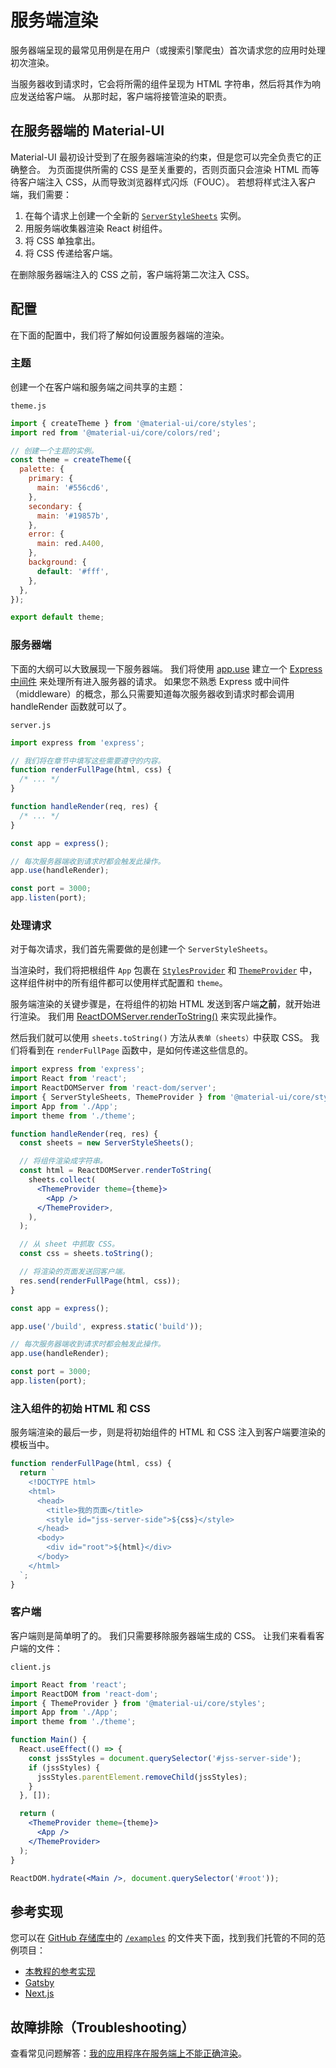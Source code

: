 # 服务端渲染

<p class="description">服务器端呈现的最常见用例是在用户（或搜索引擎爬虫）首次请求您的应用时处理初次渲染。</p>

当服务器收到请求时，它会将所需的组件呈现为 HTML 字符串，然后将其作为响应发送给客户端。 从那时起，客户端将接管渲染的职责。

## 在服务器端的 Material-UI

Material-UI 最初设计受到了在服务器端渲染的约束，但是您可以完全负责它的正确整合。 为页面提供所需的 CSS 是至关重要的，否则页面只会渲染 HTML 而等待客户端注入 CSS，从而导致浏览器样式闪烁（FOUC）。 若想将样式注入客户端，我们需要：

1. 在每个请求上创建一个全新的 [`ServerStyleSheets`](/styles/api/#serverstylesheets) 实例。
2. 用服务端收集器渲染 React 树组件。
3. 将 CSS 单独拿出。
4. 将 CSS 传递给客户端。

在删除服务器端注入的 CSS 之前，客户端将第二次注入 CSS。

## 配置

在下面的配置中，我们将了解如何设置服务器端的渲染。

### 主题

创建一个在客户端和服务端之间共享的主题：

`theme.js`

```js
import { createTheme } from '@material-ui/core/styles';
import red from '@material-ui/core/colors/red';

// 创建一个主题的实例。
const theme = createTheme({
  palette: {
    primary: {
      main: '#556cd6',
    },
    secondary: {
      main: '#19857b',
    },
    error: {
      main: red.A400,
    },
    background: {
      default: '#fff',
    },
  },
});

export default theme;
```

### 服务器端

下面的大纲可以大致展现一下服务器端。 我们将使用 [app.use](https://expressjs.com/en/api.html) 建立一个 [Express 中间件](https://expressjs.com/en/guide/using-middleware.html) 来处理所有进入服务器的请求。 如果您不熟悉 Express 或中间件（middleware）的概念，那么只需要知道每次服务器收到请求时都会调用 handleRender 函数就可以了。

`server.js`

```js
import express from 'express';

// 我们将在章节中填写这些需要遵守的内容。
function renderFullPage(html, css) {
  /* ... */
}

function handleRender(req, res) {
  /* ... */
}

const app = express();

// 每次服务器端收到请求时都会触发此操作。
app.use(handleRender);

const port = 3000;
app.listen(port);
```

### 处理请求

对于每次请求，我们首先需要做的是创建一个 `ServerStyleSheets`。

当渲染时，我们将把根组件 `App` 包裹在 [`StylesProvider`](/styles/api/#stylesprovider) 和 [`ThemeProvider`](/styles/api/#themeprovider) 中，这样组件树中的所有组件都可以使用样式配置和 `theme`。

服务端渲染的关键步骤是，在将组件的初始 HTML 发送到客户端**之前**，就开始进行渲染。 我们用 [ReactDOMServer.renderToString()](https://reactjs.org/docs/react-dom-server.html) 来实现此操作。

然后我们就可以使用 `sheets.toString()` 方法从`表单（sheets）`中获取 CSS。 我们将看到在 `renderFullPage` 函数中，是如何传递这些信息的。

```jsx
import express from 'express';
import React from 'react';
import ReactDOMServer from 'react-dom/server';
import { ServerStyleSheets, ThemeProvider } from '@material-ui/core/styles';
import App from './App';
import theme from './theme';

function handleRender(req, res) {
  const sheets = new ServerStyleSheets();

  // 将组件渲染成字符串。
  const html = ReactDOMServer.renderToString(
    sheets.collect(
      <ThemeProvider theme={theme}>
        <App />
      </ThemeProvider>,
    ),
  );

  // 从 sheet 中抓取 CSS。
  const css = sheets.toString();

  // 将渲染的页面发送回客户端。
  res.send(renderFullPage(html, css));
}

const app = express();

app.use('/build', express.static('build'));

// 每次服务器端收到请求时都会触发此操作。
app.use(handleRender);

const port = 3000;
app.listen(port);
```

### 注入组件的初始 HTML 和 CSS

服务端渲染的最后一步，则是将初始组件的 HTML 和 CSS 注入到客户端要渲染的模板当中。

```js
function renderFullPage(html, css) {
  return `
    <!DOCTYPE html>
    <html>
      <head>
        <title>我的页面</title>
        <style id="jss-server-side">${css}</style>
      </head>
      <body>
        <div id="root">${html}</div>
      </body>
    </html>
  `;
}
```

### 客户端

客户端则是简单明了的。 我们只需要移除服务器端生成的 CSS。 让我们来看看客户端的文件：

`client.js`

```jsx
import React from 'react';
import ReactDOM from 'react-dom';
import { ThemeProvider } from '@material-ui/core/styles';
import App from './App';
import theme from './theme';

function Main() {
  React.useEffect(() => {
    const jssStyles = document.querySelector('#jss-server-side');
    if (jssStyles) {
      jssStyles.parentElement.removeChild(jssStyles);
    }
  }, []);

  return (
    <ThemeProvider theme={theme}>
      <App />
    </ThemeProvider>
  );
}

ReactDOM.hydrate(<Main />, document.querySelector('#root'));
```

## 参考实现

您可以在 [GitHub 存储库中](https://github.com/mui-org/material-ui)的 [`/examples`](https://github.com/mui-org/material-ui/tree/master/examples) 的文件夹下面，找到我们托管的不同的范例项目：

- [本教程的参考实现](https://github.com/mui-org/material-ui/tree/master/examples/ssr)
- [Gatsby](https://github.com/mui-org/material-ui/tree/master/examples/gatsby)
- [Next.js](https://github.com/mui-org/material-ui/tree/master/examples/nextjs)

## 故障排除（Troubleshooting）

查看常见问题解答：[我的应用程序在服务端上不能正确渲染](/getting-started/faq/#my-app-doesnt-render-correctly-on-the-server)。